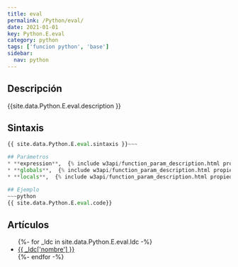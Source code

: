 ```yaml
---
title: eval
permalink: /Python/eval/
date: 2021-01-01
key: Python.E.eval
category: python
tags: ['funcion python', 'base']
sidebar: 
  nav: python
---
```


## Descripción
{{site.data.Python.E.eval.description }}

## Sintaxis
~~~python
{{ site.data.Python.E.eval.sintaxis }}~~~

## Parámetros
* **expression**,  {% include w3api/function_param_description.html propiedad=site.data.Python.E.eval valor="expression" %}
* **globals**,  {% include w3api/function_param_description.html propiedad=site.data.Python.E.eval valor="globals" %}
* **locals**,  {% include w3api/function_param_description.html propiedad=site.data.Python.E.eval valor="locals" %}

## Ejemplo
~~~python
{{ site.data.Python.E.eval.code}}
~~~

## Artículos
<ul>
{%- for _ldc in site.data.Python.E.eval.ldc -%}
   <li>
       <a href="{{_ldc['url'] }}">{{ _ldc['nombre'] }}</a>
   </li>
{%- endfor -%}
</ul>
